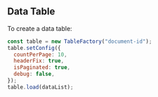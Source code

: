 ## Data Table

To create a data table:

```js
const table = new TableFactory("document-id");
table.setConfig({
  countPerPage: 10,
  headerFix: true,
  isPaginated: true,
  debug: false,
});
table.load(dataList);
```

